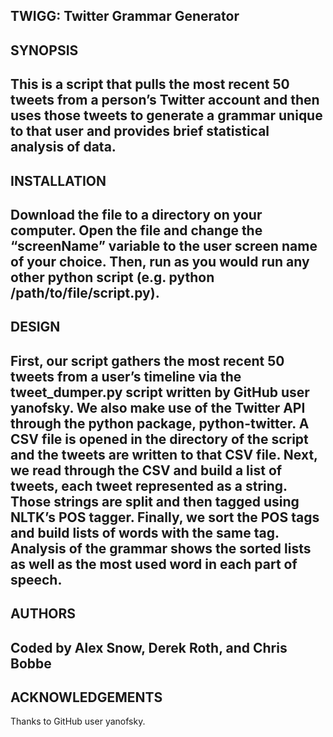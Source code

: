 TWIGG: Twitter Grammar Generator
--------------------------------
SYNOPSIS
----------------
This is a script that pulls the most recent 50 tweets from a person’s Twitter account and then uses those tweets to generate a grammar unique to that user and provides brief statistical analysis of data.
---------------------
INSTALLATION
---------------------
Download the file to a directory on your computer. Open the file and change the “screenName” variable to the user screen name of your choice. Then, run as you would run any other python script (e.g. python /path/to/file/script.py).
--------------------
DESIGN
--------------------
First, our script gathers the most recent 50 tweets from a user’s timeline via the tweet_dumper.py script written by GitHub user yanofsky. We also make use of the Twitter API through the python package, python-twitter. A CSV file is opened in the directory of the script and the tweets are written to that CSV file. Next, we read through the CSV and build a list of tweets, each tweet represented as a string. Those strings are split and then tagged using NLTK’s POS tagger. Finally, we sort the POS tags and build lists of words with the same tag. Analysis of the grammar shows the sorted lists as well as the most used word in each part of speech.
---------------
AUTHORS
---------------
Coded by Alex Snow, Derek Roth, and Chris Bobbe
----------------------------------
ACKNOWLEDGEMENTS
----------------------------------
Thanks to GitHub user yanofsky.
